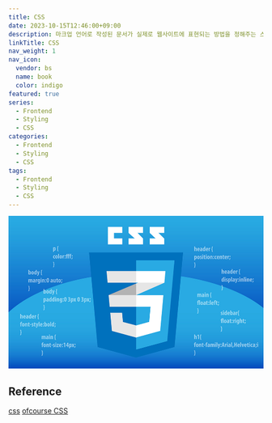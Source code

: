 ```yaml
---
title: CSS
date: 2023-10-15T12:46:00+09:00
description: 마크업 언어로 작성된 문서가 실제로 웹사이트에 표현되는 방법을 정해주는 스타일 시트 언어
linkTitle: CSS
nav_weight: 1
nav_icon:
  vendor: bs
  name: book
  color: indigo
featured: true
series:
  - Frontend
  - Styling
  - CSS
categories:
  - Frontend
  - Styling
  - CSS
tags:
  - Frontend
  - Styling
  - CSS
---
```


![CSS](css.png#center)

## Reference

[css](https://developer.mozilla.org/ko/docs/Web/CSS)
[ofcourse CSS](https://ofcourse.kr/css-course/CSS-%EC%9E%85%EB%AC%B8)
